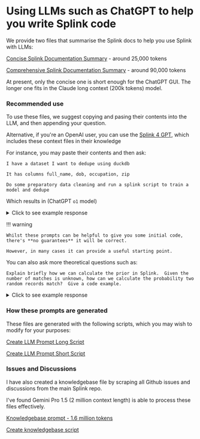 # Using LLMs such as ChatGPT to help you write Splink code

We provide two files that summarise the Splink docs to help you use Splink with LLMs:

[Concise Splink Documentation Summary](https://gist.githubusercontent.com/RobinL/2257a0253d80ab8e651a5ec08bc3d00a/raw/dc656a3c698848473050ba6fd56c6595c7837b52/llm_context_short.txt) - around 25,000 tokens

[Comprehensive Splink Documentation Summary](https://gist.githubusercontent.com/RobinL/2257a0253d80ab8e651a5ec08bc3d00a/raw/dc656a3c698848473050ba6fd56c6595c7837b52/llm_context_long.txt) - around 90,000 tokens

At present, only the concise one is short enough for the ChatGPT GUI. The longer one fits in the Claude long context (200k tokens) model.

### Recommended use

To use these files, we suggest copying and pasing their contents into the LLM, and then appending your question.

Alternative, if you're an OpenAI user, you can use the [Splink 4 GPT](https://chatgpt.com/g/g-szbSxsv0u-splink-4-helper), which includes these context files in their knowledge

For instance, you may paste their contents and then ask:

```
I have a dataset I want to dedupe using duckdb

It has columns full_name, dob, occupation, zip

Do some preparatory data cleaning and run a splink script to train a model and dedupe
```

Which results in (ChatGPT `o1` model)

<details>
<summary>Click to see example response</summary>

```python
import duckdb
from splink import Linker, SettingsCreator, DuckDBAPI, block_on
import splink.comparison_library as cl

# Load and clean data in DuckDB
con = duckdb.connect()
con.execute("""
    CREATE TABLE raw_data AS SELECT * FROM read_csv('your_data.csv', HEADER=TRUE)
""")

# Example cleaning steps: lowercasing fields, removing punctuation from full_name, standardizing dob format
con.execute("""
    CREATE TABLE cleaned AS
    SELECT
        regexp_replace(lower(full_name), '[^a-z ]', '', 'g') as full_name,
        regexp_replace(dob, '[^0-9-]', '', 'g') as dob,
        lower(occupation) as occupation,
        regexp_replace(lower(zip), '[^a-z0-9 ]', '', 'g') as zip
    FROM raw_data
""")

df = con.table("cleaned")

settings = SettingsCreator(
    link_type="dedupe_only",
    blocking_rules_to_generate_predictions=[
        block_on("full_name"),
        block_on("dob"),
        block_on("zip"),
    ],
    comparisons=[
        cl.NameComparison("full_name"),
        cl.DateOfBirthComparison("dob", input_is_string=True),
        cl.ExactMatch("occupation").configure(term_frequency_adjustments=True),
        cl.LevenshteinAtThresholds("zip", 2),
    ],
    retain_intermediate_calculation_columns=True,
)

db_api = DuckDBAPI()
linker = Linker(df, settings, db_api=db_api)

deterministic_rules = [
    "l.full_name = r.full_name and l.dob = r.dob",
    "l.zip = r.zip and levenshtein(l.full_name, r.full_name) < 2"
]

linker.training.estimate_probability_two_random_records_match(deterministic_rules, recall=0.7)
linker.training.estimate_u_using_random_sampling(max_pairs=1e6)
linker.training.estimate_parameters_using_expectation_maximisation(block_on("full_name"))
linker.training.estimate_parameters_using_expectation_maximisation(block_on("dob"))

predictions = linker.inference.predict(threshold_match_probability=0.9)
clusters = linker.clustering.cluster_pairwise_predictions_at_threshold(predictions, threshold_match_probability=0.95)
```
</details>

!!! warning

    Whilst these prompts can be helpful to give you some initial code, there's **no guarantees** it will be correct.

    However, in many cases it can provide a useful starting point.

You can also ask more theoretical questions such as:

```
Explain briefly how we can calculate the prior in Splink.  Given the number of matches is unknown, how can we calculate the probability two random records match?  Give a code example.
```

<details>
<summary>Click to see example response</summary>

```
Splink typically uses a set of deterministic rules that identify a subset of highly probable matches. By assuming these rules have a known “recall” (i.e. they capture a certain proportion of all true matches), Splink infers the total number of matches and, from that, calculates the probability that two random records match. In other words, you pick deterministic rules, count how many pairs they produce, estimate what fraction of all true matches they represent, and then scale up that count to the entire dataset, giving you an approximate prior probability.
```
</details>


### How these prompts are generated

These files are generated with the following scripts, which you may wish to modify for your purposes:

[Create LLM Prompt Long Script](https://github.com/moj-analytical-services/splink/blob/master/scripts/create_llm_prompt_long.py)

[Create LLM Prompt Short Script](https://github.com/moj-analytical-services/splink/blob/master/scripts/create_llm_prompt_short.py)

### Issues and Discussions

I have also created a knowledgebase file by scraping all Github issues and discussions from the main Splink repo.

I've found Gemini Pro 1.5 (2 million context length) is able to process these files effectively.

[Knowledgebase prompt - 1.6 million tokens](https://gist.github.com/RobinL/f241917bc4246911f12aed2b372d7f43#file-splink_knowledge_base-txt)

[Create knowledgebase script](https://gist.github.com/RobinL/f241917bc4246911f12aed2b372d7f43#file-creation_script-py)